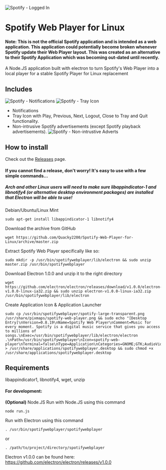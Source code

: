 ![Spotify - Logged In](https://cloud.githubusercontent.com/assets/4623599/14404283/bd6f7d9c-fe69-11e5-9588-628248c25dfc.png)
# Spotify Web Player for Linux
#### Note: This is not the official Spotify application and is intended as a web application. This application could potentially become broken whenever Spotify update their Web Player layout. This was created as an alternative to their Spotify Application which was becoming out-dated until recently.
A Node.JS application built with electron to turn Spotify's Web Player into a local player for a stable Spotify Player for Linux replacement

## Includes
![Spotify - Notifications](https://cloud.githubusercontent.com/assets/4623599/17799657/39896b14-65d4-11e6-913a-14ae9f6fcc4d.png)
![Spotify - Tray Icon](https://cloud.githubusercontent.com/assets/4623599/17799675/63a4c57e-65d4-11e6-8363-30a41ed7f67e.png)
* Notifications 
* Tray Icon with Play, Previous, Next, Logout, Close to Tray and Quit functionality. 
* Non-intrusive Spotify advertisements (except Spotify playback advertisements). 
![Spotify - Non-intrustive Adverts](https://cloud.githubusercontent.com/assets/4623599/17799728/db82909e-65d4-11e6-98b3-ecccaf8de53a.png)

## How to install

Check out the [Releases](https://github.com/Quacky2200/Spotify-Web-Player-for-Linux/releases) page.

#### If you cannot find a release, don't worry! It's easy to use with a few simple commands...
##### Arch and other Linux users will need to make sure libappindicator-1 and libnotify4 (or alternative desktop environment packages) are installed that Electron will be able to use!
Debian/Ubuntu/Linux Mint
```
sudo apt-get install libappindicator-1 libnotify4 
```
Download the archive from GitHub
```
wget https://github.com/Quacky2200/Spotify-Web-Player-for-Linux/archive/master.zip
```
Extract Spotify Web Player specifically like so:
```
sudo mkdir -p /usr/bin/spotifywebplayer/lib/electron && sudo unzip master.zip /usr/bin/spotifywebplayer
```
Download Electron 1.0.0 and unzip it to the right directory
```
wget https://github.com/electron/electron/releases/download/v1.0.0/electron-v1.0.0-linux-ia32.zip && sudo unzip electron-v1.0.0-linux-ia32.zip /usr/bin/spotifywebplayer/lib/electron
```
Create Application Icon & Application Launcher
```
sudo cp /usr/bin/spotifywebplayer/spotify-large-transparent.png /usr/share/pixmaps/spotify-web-player.png && sudo echo "[Desktop Entry]\nVersion=0.8.19\nName=Spotify Web Player\nComment=Music for every moment. Spotify is a digital music service that gives you access to millions of songs.\nExec=/usr/bin/spotifywebplayer/lib/electron/electron .\nPath=/usr/bin/spotifywebplayer\nIcon=spotify-web-player\nTerminal=false\nType=Application\nCategories=GNOME;GTK;AudioVideo;Audio;Player;\n" > /usr/share/applications/spotifywebplayer.desktop && sudo chmod +x /usr/share/applications/spotifywebplayer.desktop
```

## Requirements
libappindicator1, libnotify4, wget, unzip

#### For development:
**(Optional)** Node.JS
Run with Node.JS using this command
```
node run.js
```
Run with Electron using this command
```
. /usr/bin/spotifywebplayer/spotifywebplayer
```
or
```
. /path/to/project/directory/spotifywebplayer
```
Electron v1.0.0 can be found here: https://github.com/electron/electron/releases/v1.0.0

